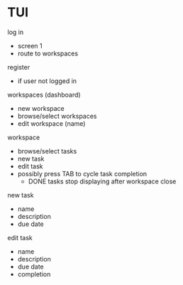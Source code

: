 # TUI

log in
- screen 1
- route to workspaces

register
- if user not logged in

workspaces (dashboard)
- new workspace
- browse/select workspaces
- edit workspace (name)

workspace
- browse/select tasks
- new task
- edit task
- possibly press TAB to cycle task completion
    - DONE tasks stop displaying after workspace close

new task
- name
- description
- due date

edit task
- name
- description
- due date
- completion
